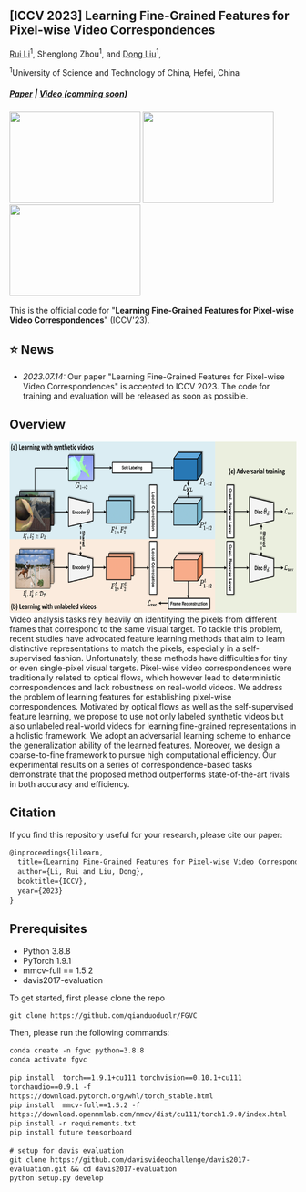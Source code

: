 ## [ICCV 2023] Learning Fine-Grained Features for Pixel-wise Video Correspondences

[Rui Li](https://qianduoduolr.github.io/)<sup>1</sup>, Shenglong Zhou<sup>1</sup>, and [Dong Liu](https://faculty.ustc.edu.cn/dongeliu/en/index/85593/list/index.htm)<sup>1</sup>, 


<sup>1</sup>University of Science and Technology of China, Hefei, China

##### [Paper](https://arxiv.org/pdf/) | [Video (comming soon)](https://www.youtube.com/)



<p float="left">
<img src="figure/pt1.gif" width = "230" height = "160">
<img src="figure/pt3.gif" width = "230" height = "160">
<!-- <img src="figure/pt2.gif" width = "230" height = "160"> -->
<img src="figure/vos1.gif" width = "230" height = "160">

This is the official code for  "**Learning Fine-Grained Features for Pixel-wise Video Correspondences**" (ICCV'23).


## :star: News
- *2023.07.14:*  Our paper "Learning Fine-Grained Features for Pixel-wise Video Correspondences" is accepted to ICCV 2023. The code for training and evaluation will be released as soon as possible.



## Overview
<!-- ![](figure/framework.png) -->

<div  align="center">    
<img src="figure/framework.png"  height="300px"/> 
</div>
   Video analysis tasks rely heavily on identifying the pixels from different frames that correspond to the same visual target. To tackle this problem, recent studies have advocated feature learning methods that aim to learn distinctive representations to match the pixels, especially in a self-supervised fashion. Unfortunately, these methods have difficulties for tiny or even single-pixel visual targets. Pixel-wise video correspondences were traditionally related to optical flows, which however lead to deterministic correspondences and lack robustness on real-world videos. We address the problem of learning features for establishing pixel-wise correspondences. Motivated by optical flows as well as the self-supervised feature learning, we propose to use not only labeled synthetic videos but also unlabeled real-world videos for learning fine-grained representations in a holistic framework. We adopt an adversarial learning scheme to enhance the generalization ability of the learned features. Moreover, we design a coarse-to-fine framework to pursue high computational efficiency. Our experimental results on a series of correspondence-based tasks demonstrate that the proposed method outperforms state-of-the-art rivals in both accuracy and efficiency.



## Citation
If you find this repository useful for your research, please cite our paper:

```latex
@inproceedings{lilearn,
  title={Learning Fine-Grained Features for Pixel-wise Video Correspondences},
  author={Li, Rui and Liu, Dong},
  booktitle={ICCV},
  year={2023}
}

```
## Prerequisites

* Python 3.8.8
* PyTorch 1.9.1
* mmcv-full == 1.5.2
* davis2017-evaluation


To get started, first please clone the repo
```
git clone https://github.com/qianduoduolr/FGVC
```
Then, please run the following commands:
```
conda create -n fgvc python=3.8.8
conda activate fgvc

pip install  torch==1.9.1+cu111 torchvision==0.10.1+cu111 torchaudio==0.9.1 -f https://download.pytorch.org/whl/torch_stable.html
pip install  mmcv-full==1.5.2 -f https://download.openmmlab.com/mmcv/dist/cu111/torch1.9.0/index.html
pip install -r requirements.txt
pip install future tensorboard

# setup for davis evaluation
git clone https://github.com/davisvideochallenge/davis2017-evaluation.git && cd davis2017-evaluation
python setup.py develop
```